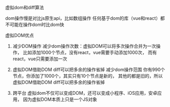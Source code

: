虚拟dom和diff算法

dom操作慢是对比js原生api，比如数组操作
任何基于dom的库（vue和react）都不可能在操作dom时比dom快

虚拟DOM优点
1. 减少DOM操作
减少dom操作次数：虚拟DOM可以将多次操作合并为一次操作，
比如添加1000个节点，没有react，vue需要手动添加1000次，
而有react，vue只需要添加一次
2. 虚拟DOM借助DOM diff可以把多余的操作省掉
减少dom操作范围
你有990个节点，你添加了1000个，其实只有10个节点是新的，
其他的都是旧的，所以虚拟DOM借助DOM diff可以把多余的操作省掉

3. 跨平台
虚拟dom不仅可以变成DOM，还可以变成小程序、iOS应用，安卓应用，
因为虚拟DOM本质上只是一个JS对象